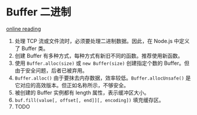 # Buffer 二进制

[online reading](https://nodejs.org/api/buffer.html)

1. 处理 TCP 流或文件流时，必须要处理二进制数据。因此，在 Node.js 中定义了 Buffer 类。
2. 创建 Buffer 有多种方式，每种方式有新旧不同的函数。推荐使用新函数。
3. 使用 `Buffer.alloc(size)` 或 `new Buffer(size)` 创建指定个数的 Buffer。但由于安全问题，后者已被弃用。
4. `Buffer.alloc()` 由于要抹去内存数据，效率较低。`Buffer.allocUnsafe()` 是它对应的高效版本。但正如名称所示，不够安全。
5. 被创建的 Buffer 实例都有 length 属性，表示缓冲区大小。
6. `buf.fill(value[, offset[, end]][, encoding])` 填充缓存区。
7. TODO